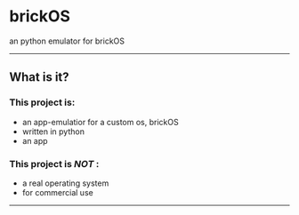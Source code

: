 # brickOS
an python emulator for brickOS
***

## What is it?

### This project is:
* an app-emulatior for a custom os, brickOS
* written in python
* an app

### This project is *NOT* :
* a real operating system
* for commercial use

***
